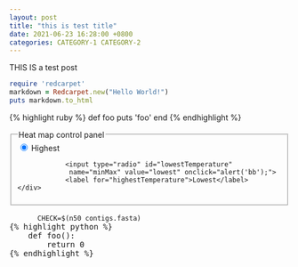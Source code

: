```yaml
---
layout: post
title: "this is test title"
date: 2021-06-23 16:28:00 +0800
categories: CATEGORY-1 CATEGORY-2
---
```


THIS IS a test post

```ruby
require 'redcarpet'
markdown = Redcarpet.new("Hello World!")
puts markdown.to_html
```

{% highlight ruby %}
def foo
  puts 'foo'
end
{% endhighlight %}


<div>
<fieldset>
	<legend>Heat map control panel</legend>
	<div>
		<input type="radio" id="highestTemperature"
                 name="minMax" value="highest" checked onclick="alert('aa');">
                <label for="highestTemperature">Highest</label>
            
                <input type="radio" id="lowestTemperature"
                 name="minMax" value="lowest" onclick="alert('bb');">
                <label for="highestTemperature">Lowest</label>
	</div>
</fieldset>
<div class="highlighter-rouge">
  <div class="highlight">
    <pre class="highlight">
      <code>CHECK=$(n50 contigs.fasta)</code>
{% highlight python %}
	def foo():
        return 0
{% endhighlight %} 
    </pre>
  </div>
</div>
</div>